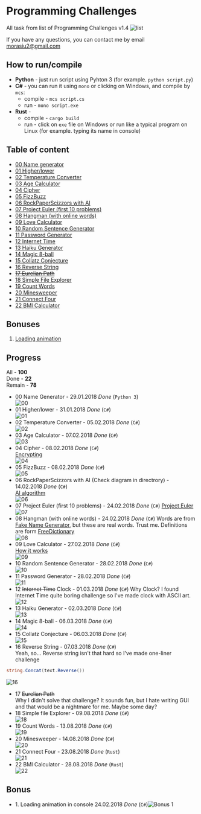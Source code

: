 # Programming Challenges

All task from list of Programming Challenges v1.4
![list](docs/list.png)

If you have any questions, you can contact me by email morasiu2@gmail.com

## How to run/compile

* **Python** - just run script using Pyhton 3 (for example. `python script.py`)
* **C#** - you can run it using `mono` or clicking on Windows, and compile by `mcs`:
  * compile - `mcs script.cs`
  * run - `mono script.exe`
* **Rust** -
  * compile - `cargo build`
  * run - click on `exe` file on Windows or run like a typical program on Linux (for example. typing its name in console)

## Table of content

* [00 Name generator](#00)
* [01 Higher/lower](#01)
* [02 Temperature Converter](#02)
* [03 Age Calculator](#03)
* [04 Cipher](#04)
* [05 FizzBuzz](#05)
* [06 RockPaperScizzors with AI](#06)
* [07 Project Euler (first 10 problems)](#07)
* [08 Hangman (with online words)](#08)
* [09 Love Calculator](#09)
* [10 Random Sentence Generator](#10)
* [11 Password Generator](#11)
* [12 Internet Time](#12)
* [13 Haiku Generator](#13)
* [14 Magic 8-ball](#14)
* [15 Collatz Conjecture](#15)
* [16 Reverse String](#16)
* [~~17 Eurelian Path~~](#17)
* [18 Simple File Explorer](#18)
* [19 Count Words](#19)
* [20 Minesweeper](#20)
* [21 Connect Four](#21)
* [22 BMI Calculator](#22)

## Bonuses

1. [Loading animation](#bonus1)

## Progress

All - **100** <br>
Done - **22** <br>
Remain - **78** <br>

* <a name="00">00</a> Name Generator - 29.01.2018 *Done* (`Python 3`) <br>
![00](docs/images/00.png)
* <a name="01">01</a> Higher/lower - 31.01.2018 *Done* (`C#`) <br>
![01](docs/images/01.png)
* <a name="02">02</a> Temperature Converter - 05.02.2018 *Done* (`C#`) <br>
![02](docs/images/02.png)
* <a name="03">03</a> Age Calculator - 07.02.2018 *Done* (`C#`) <br>
![03](docs/images/03.png)
* <a name="04">04</a> Cipher - 08.02.2018 *Done* (`C#`) <br>
[Encrypting](docs/Cipher.md)<br>
![04](docs/images/04.png)
* <a name="05">05</a> FizzBuzz - 08.02.2018 *Done* (`C#`) <br>
![05](docs/images/05.png)
* <a name="06">06</a> RockPaperScizzors with AI (Check diagram in directrory) - 14.02.2018 *Done* (`C#`) <br>
[AI algorithm](docs/RPC_AI_Alorithm.png)<br>
![06](docs/images/06.png)
* <a name="07">07</a> Project Euler (first 10 problems) - 24.02.2018 *Done* (`C#`)
[Project Euler](https://projecteuler.net/archives) <br>
![07](docs/images/07.png)
* <a name="08">08</a> Hangman (with online words) - 24.02.2018 *Done* (`C#`)
Words are from [Fake Name Generator](https://fakena.me/random-english-words/one/), but these are real words. Trust me.
Definitions are form [FreeDictionary](https://www.thefreedictionary.com/) </br>
![08](docs/images/08.png)
* <a name="09">09</a> Love Calculator - 27.02.2018 *Done* (`C#`)<br>
[How it works](docs/LoveCalculator.md)<br>
![09](docs/images/09.png)
* <a name="10">10</a> Random Sentence Generator - 28.02.2018 *Done* (`C#`) <br>
![10](docs/images/10.png)
* <a name="11">11</a> Password Generator - 28.02.2018 *Done* (`C#`) <br>
![11](docs/images/11.png)
* <a name="12">12</a> ~~Internet Time~~ Clock - 01.03.2018 *Done* (`C#`)
Why Clock? I found Internet Time quite boring challenge so I've made clock with ASCII art. <br>
![12](docs/images/12.png)
* <a name="13">13</a> Haiku Generator - 02.03.2018 *Done* (`C#`) <br>
![13](docs/images/13.png)
* <a name="14">14</a> Magic 8-ball - 06.03.2018 *Done* (`C#`) <br>
![14](docs/images/14.png)
* <a name="15">15</a> Collatz Conjecture - 06.03.2018 *Done* (`C#`) <br>
![15](docs/images/15.png)
* <a name="16">16</a> Reverse String - 07.03.2018 *Done* (`C#`) <br>
Yeah, so... Reverse string isn't that hard so I've made one-liner challenge
```csharp
string.Concat(text.Reverse())
```
![16](docs/images/16.png)
* <a name="17">17</a> ~~Eurelian Path~~<br>
Why I didn't solve that challenge? It sounds fun, but I hate writing GUI and that would be a nightmare for me.
Maybe some day? 
* <a name="18">18</a> Simple file Explorer - 09.08.2018 *Done* (`C#`)<br>
![18](docs/images/18.png)
* <a name="19">19</a> Count Words - 13.08.2018 *Done* (`C#`)<br>
![19](docs/images/19.png)
* <a name="20">20</a> Minesweeper - 14.08.2018 *Done* (`C#`)<br>
![20](docs/images/20.png)
* <a name="21">21</a> Connect Four - 23.08.2018 *Done* (`Rust`)<br>
![21](docs/images/21.png)
* <a name="22">22</a> BMI Calculator - 28.08.2018 *Done* (`Rust`)<br>
![22](docs/images/22.png)

## Bonus

* <a name="bonus1">1.</a> Loading animation in console 24.02.2018 *Done* (`C#`)![Bonus 1](docs/images/bonus1.gif)
